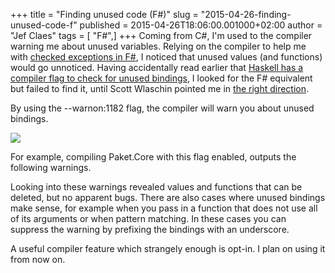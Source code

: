 +++
title = "Finding unused code (F#)"
slug = "2015-04-26-finding-unused-code-f"
published = 2015-04-26T18:06:00.001000+02:00
author = "Jef Claes"
tags = [ "F#",]
+++
Coming from C\#, I'm used to the compiler warning me about unused
variables. Relying on the compiler to help me with [checked exceptions
in F\#](http://www.jefclaes.be/2015/03/checked-errors-in-f.html), I
noticed that unused values (and functions) would go unnoticed. Having
accidentally read earlier that [Haskell has a compiler flag to check for
unused
bindings](https://downloads.haskell.org/~ghc/7.0-latest/docs/html/users_guide/options-sanity.html),
I looked for the F\# equivalent but failed to find it, until Scott
Wlaschin pointed me in [the right
direction](https://downloads.haskell.org/~ghc/7.0-latest/docs/html/users_guide/options-sanity.html).  
  
By using the --warnon:1182 flag, the compiler will warn you about unused
bindings.  
  

[![](../images/thumbnails/2015-04-26-finding-unused-code-f-CompilerFlag.PNG)](../images/2015-04-26-finding-unused-code-f-CompilerFlag.PNG)

  
For example, compiling Paket.Core with this flag enabled, outputs the
following warnings.

  

Looking into these warnings revealed values and functions that can be
deleted, but no apparent bugs. There are also cases where unused
bindings make sense, for example when you pass in a function that does
not use all of its arguments or when pattern matching. In these cases
you can suppress the warning by prefixing the bindings with an
underscore.  
  

A useful compiler feature which strangely enough is opt-in. I plan on
using it from now on.
